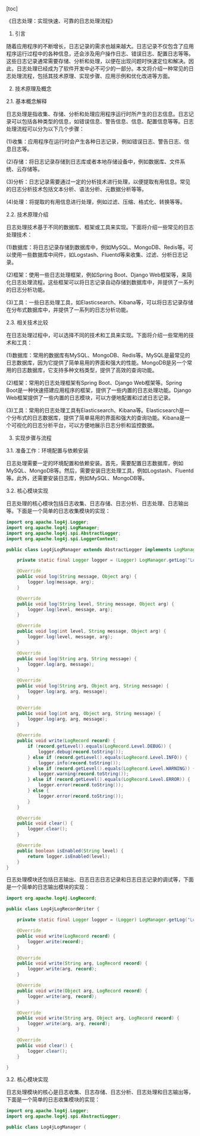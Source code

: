 
[toc]                    
                
                
《日志处理：实现快速、可靠的日志处理流程》

1. 引言

随着应用程序的不断增长，日志记录的需求也越来越大。日志记录不仅包含了应用程序运行过程中的各种信息，还会涉及用户操作日志、错误日志、配置日志等等。这些日志记录通常需要存储、分析和处理，以便在出现问题时快速定位和解决。因此，日志处理已经成为了软件开发中必不可少的一部分。本文将介绍一种常见的日志处理流程，包括其技术原理、实现步骤、应用示例和优化改进等方面。

2. 技术原理及概念

2.1. 基本概念解释

日志处理是指收集、存储、分析和处理应用程序运行时所产生的日志信息。日志记录可以包括各种类型的信息，如错误信息、警告信息、信息、配置信息等等。日志处理流程可以分为以下几个步骤：

(1)收集：应用程序在运行时会产生各种日志记录，例如错误日志、警告日志、信息日志等。

(2)存储：将日志记录存储到日志库或者本地存储设备中，例如数据库、文件系统、云存储等。

(3)分析：日志记录需要通过一定的分析技术进行处理，以便提取有用信息。常见的日志分析技术包括文本分析、语法分析、元数据分析等等。

(4)处理：将提取的有用信息进行处理，例如过滤、压缩、格式化、转换等等。

2.2. 技术原理介绍

日志处理技术基于不同的数据库、框架或工具来实现。下面将介绍一些常见的日志处理技术：

(1)数据库：将日志记录存储到数据库中，例如MySQL、MongoDB、Redis等。可以使用一些数据库中间件，如Logstash、Fluentd等来收集、过滤、分析日志记录。

(2)框架：使用一些日志处理框架，例如Spring Boot、Django Web框架等，来简化日志处理流程。这些框架可以将日志记录自动存储到数据库中，并提供了一系列的日志分析功能。

(3)工具：一些日志处理工具，如Elasticsearch、Kibana等，可以将日志记录存储在分布式数据库中，并提供了一系列的日志分析功能。

2.3. 相关技术比较

在日志处理过程中，可以选择不同的技术和工具来实现。下面将介绍一些常用的技术和工具：

(1)数据库：常用的数据库有MySQL、MongoDB、Redis等。MySQL是最常见的日志数据库，因为它提供了简单易用的界面和强大的性能。MongoDB是另一个常用的日志数据库，它支持多种文档类型，提供了高效的查询功能。

(2)框架：常用的日志处理框架有Spring Boot、Django Web框架等。Spring Boot是一种快速搭建应用程序的框架，提供了一些内置的日志处理功能。Django Web框架提供了一些内置的日志模块，可以方便地配置和过滤日志记录。

(3)工具：常用的日志处理工具有Elasticsearch、Kibana等。Elasticsearch是一个分布式的日志数据库，提供了简单易用的界面和强大的查询功能。Kibana是一个可视化的日志分析平台，可以方便地展示日志分析和监控数据。

3. 实现步骤与流程

3.1. 准备工作：环境配置与依赖安装

日志处理需要一定的环境配置和依赖安装。首先，需要配置日志数据库，例如MySQL、MongoDB等。然后，需要安装日志处理工具，例如Logstash、Fluentd等。此外，还需要安装日志库，例如MySQL、MongoDB等。

3.2. 核心模块实现

日志处理的核心模块包括日志收集、日志存储、日志分析、日志处理、日志输出等。下面是一个简单的日志收集模块的实现：

```java
import org.apache.log4j.Logger;
import org.apache.log4j.LogManager;
import org.apache.log4j.spi.AbstractLogger;
import org.apache.log4j.spi.LoggerContext;

public class Log4jLogManager extends AbstractLogger implements LogManager {

    private static final Logger logger = (Logger) LogManager.getLog("Log4jLogManager");

    @Override
    public void log(String message, Object arg) {
        logger.log(message, arg);
    }

    @Override
    public void log(String level, String message, Object arg) {
        logger.log(level, message, arg);
    }

    @Override
    public void log(int level, String message, Object arg) {
        logger.log(level, message, arg);
    }

    @Override
    public void log(String arg, String message) {
        logger.log(arg, message);
    }

    @Override
    public void log(String arg, Object arg, String message) {
        logger.log(arg, arg, message);
    }

    @Override
    public void log(int arg, Object arg, String message) {
        logger.log(arg, arg, message);
    }

    @Override
    public void write(LogRecord record) {
        if (record.getLevel().equals(LogRecord.Level.DEBUG)) {
            logger.debug(record.toString());
        } else if (record.getLevel().equals(LogRecord.Level.INFO)) {
            logger.info(record.toString());
        } else if (record.getLevel().equals(LogRecord.Level.WARNING)) {
            logger.warning(record.toString());
        } else if (record.getLevel().equals(LogRecord.Level.ERROR)) {
            logger.error(record.toString());
        } else {
            logger.error(record.toString());
        }
    }

    @Override
    public void clear() {
        logger.clear();
    }

    @Override
    public boolean isEnabled(String level) {
        return logger.isEnabled(level);
    }
}
```

日志处理模块还包括日志输出、日志日志日志记录和日志日志记录的调试等，下面是一个简单的日志输出模块的实现：

```java
import org.apache.log4j.LogRecord;

public class Log4jLogRecordWriter {

    private static final Logger logger = (Logger) LogManager.getLog("Log4jLogRecordWriter");

    @Override
    public void write(LogRecord record) {
        logger.write(record);
    }

    @Override
    public void write(String arg, LogRecord record) {
        logger.write(arg, record);
    }

    @Override
    public void write(Object arg, LogRecord record) {
        logger.write(arg, record);
    }

    @Override
    public void write(String arg, Object arg, LogRecord record) {
        logger.write(arg, arg, record);
    }

    @Override
    public void clear() {
        logger.clear();
    }

}
```

3.2. 核心模块实现

日志处理模块的核心是日志收集、日志存储、日志分析、日志处理和日志输出等，下面是一个简单的日志收集模块的实现：

```java
import org.apache.log4j.Logger;
import org.apache.log4j.spi.AbstractLogger;

public class Log4jLogManager {

